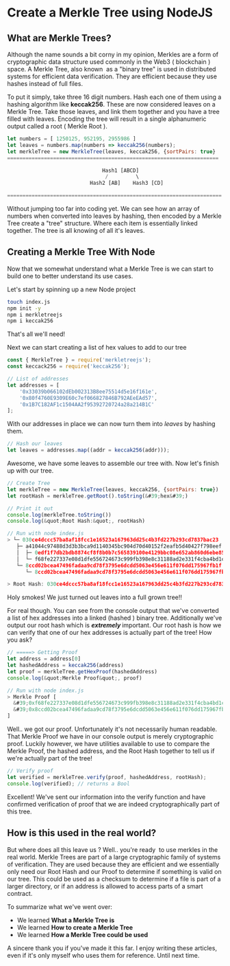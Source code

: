 # Create a Merkle Tree using NodeJS

## What are Merkle Trees?

Although the name sounds a bit corny in my opinion, Merkles are a form of cryptographic data structure used commonly in the Web3 ( blockchain ) space. A Merkle Tree, also known &nbsp;as a &quot;binary tree&quot; is used in distributed systems for efficient data verification. They are efficient because they use hashes instead of full files.&nbsp;

To put it simply, take three 16 digit numbers. Hash each one of them using a hashing algorithm like <strong>keccak256</strong>. These are now considered leaves on a Merkle Tree. Take those leaves, and link them together and you have a tree filled with leaves. Encoding the tree will result in a single alphanumeric output called a root ( Merkle Root ).

```js
let numbers = [ 1250125, 952195, 2955986 ]
let leaves = numbers.map(numbers => keccak256(numbers);
let merkleTree = new MerkleTree(leaves, keccak256, {sortPairs: true}
=====================================================================

                               Hash1 [ABCD]
                                /         \
                           Hash2 [AB]    Hash3 [CD]

======================================================================
```

Without jumping too far into coding yet. We can see how an array of numbers when converted into leaves by hashing, then encoded by a Merkle Tree create a &quot;tree&quot; structure. Where each item is essentially linked together. The tree is all knowing of all it&#39;s leaves.

## Creating a Merkle Tree With Node

Now that we somewhat understand what a Merkle Tree is we can start to build one to better understand its use cases.

Let&#39;s start by spinning up a new Node project

```sh
touch index.js
npm init -y
npm i merkletreejs
npm i keccak256
```

That&#39;s all we&#39;ll need!

Next we can start creating a list of hex values to add to our tree

```js
const { MerkleTree } = require('merkletreejs');
const keccack256 = require('keccak256');

// List of addresses
let addresses = [
	'0x33039b066102dEb002313B8ee75514d5e16f161e',
	'0x80f4760E9309E60c7ef066827846B792AEeEAd57',
	'0x1B7C182AF1c1504AA2f95392720724a28a214B1C'
];
```

With our addresses in place we can now turn them into <em>leaves</em> by hashing them.

```js
// Hash our leaves
let leaves = addresses.map((addr = keccak256(addr)));
```

Awesome, we have some leaves to assemble our tree with. Now let&#39;s finish up with our tree.

```js
// Create Tree
let merkleTree = new MerkleTree(leaves, keccak256, {sortPairs: true})
let rootHash = merkleTree.getRoot().toString(&#39;hex&#39;)

// Print it out
console.log(merkleTree.toString())
console.log(&quot;Root Hash:&quot;, rootHash)

// Run with node index.js
> └─ 030ce4dccc57ba8af18fcc1e16523a167963dd25c4b3fd227b293cd7837bac23
   ├─ a41044c97488d3d3b3bca9d1140345bc904d70d40152f2eafb5d40427f798eef
   │  ├─ 0edf1f7db2bdb8874cf8f8b0b7c565839100e4129bbc08e652ab860d6ebe858b
   │  └─ f68fe227337e08d1dfe556724673c999fb398e8c31188ad2e331f4cba4bd1c0a
   └─ 8ccd02bcea47496fadaa9cd78f3795e6dcdd5063e456e611f076dd175967fb1f
      └─ 8ccd02bcea47496fadaa9cd78f3795e6dcdd5063e456e611f076dd175967fb1f

> Root Hash: 030ce4dccc57ba8af18fcc1e16523a167963dd25c4b3fd227b293cd7837bac23
```

Holy smokes! We just turned out leaves into a full grown tree!!

For real though. You can see from the console output that we&#39;ve converted a list of hex addresses into a linked (hashed ) binary tree. Additionally we&#39;ve output our root hash which is <strong><em>extremely&nbsp;</em></strong>important. Our root hash is how we can verify that one of our hex addresses is actually part of the tree! How you ask?

```js
// =====> Getting Proof
let address = address[0]
let hashedAddress = keccak256(address)
let proof = merkleTree.getHexProof(hashedAddress)
console.log(&quot;Merkle Proof&quot;, proof)

// Run with node index.js
> Merkle Proof [
  &#39;0xf68fe227337e08d1dfe556724673c999fb398e8c31188ad2e331f4cba4bd1c0a&#39;,
  &#39;0x8ccd02bcea47496fadaa9cd78f3795e6dcdd5063e456e611f076dd175967fb1f&#39;
]
```

Well.. we got our proof. Unfortunately it&#39;s not necessarily human readable. That Merkle Proof we have in our console output is merely cryptographic proof. Luckily however, we have utilities available to use to compare the Merkle Proof, the hashed address, and the Root Hash together to tell us if we&#39;re actually part of the tree!

```js
// Verify proof
let verified = merkleTree.verify(proof, hashedAddress, rootHash);
console.log(verified); // returns a Bool
```

Excellent! We&#39;ve sent our information into the verify function and have confirmed verification of proof that we are indeed cryptographically part of this tree.

## How is this used in the real world?

But where does all this leave us ? Well.. you&#39;re ready &nbsp;to use merkles in the real world. Merkle Trees are part of a large cryptographic family of systems of verification. They are used because they are efficient and we essentially only need our Root Hash and our Proof to determine if something is valid on our tree. This could be used as a checksum to determine if a file is part of a larger directory, or if an address is allowed to access parts of a smart contract.

To summarize what we've went over:

- We learned <strong>What a Merkle Tree is</strong>
- We learned <strong>How to create a Merkle Tree</strong>
- We learned <strong>How a Merkle Tree could be used<br></strong>

A sincere thank you if you&#39;ve made it this far. I enjoy writing these articles, even if it&#39;s only myself who uses them for reference. Until next time.
